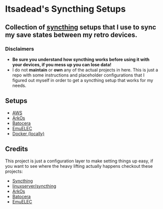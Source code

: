 # Itsadead's Syncthing Setups

Collection of [syncthing](https://syncthing.net/) setups that I use to sync my save states between my retro devices.
---

### Disclaimers
- **Be sure you understand how syncthing works before using it with your devices, if you mess up you can lose data!**
- I do not **maintain** or **own** any of the actual projects in here. This is just a repo with some instructions and placeholder configurations that I figured out myself in order to get a syncthing setup that works for my needs.

## Setups
- [AWS](setups/aws/README.md)
- [ArkOs](setups/arkos/README.md)
- [Batocera](setups/batocera/README.md)
- [EmuELEC](setups/emuelec/README.md)
- [Docker (locally)](https://hub.docker.com/r/linuxserver/syncthing)

## Credits
This project is just a configuration layer to make setting things up easy, if you want to see where the heavy lifting actually happens checkout these projects:
- [Syncthing](https://syncthing.net/)
- [linuxserver/syncthing](https://github.com/linuxserver/docker-syncthing)
- [ArkOs](https://github.com/christianhaitian/arkos)
- [Batocera]()
- [EmuELEC]()